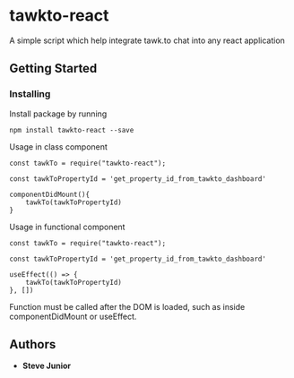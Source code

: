 # tawkto-react

A simple script which help integrate tawk.to chat into any react application

## Getting Started

### Installing

Install package by running

```
npm install tawkto-react --save
```

Usage in class component

```
const tawkTo = require("tawkto-react");

const tawkToPropertyId = 'get_property_id_from_tawkto_dashboard'

componentDidMount(){
    tawkTo(tawkToPropertyId)
}
```

Usage in functional component

```
const tawkTo = require("tawkto-react");

const tawkToPropertyId = 'get_property_id_from_tawkto_dashboard'

useEffect(() => {
    tawkTo(tawkToPropertyId)
}, [])
```

Function must be called after the DOM is loaded, such as inside componentDidMount or useEffect.

## Authors

* **Steve Junior**


